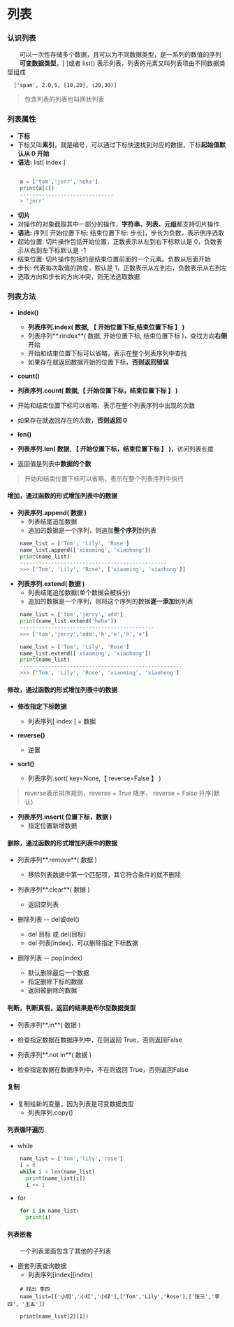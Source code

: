 # 列表
### 认识列表
&emsp;&emsp;可以一次性存储多个数据，且可以为不同数据类型，是一系列的数值的序列
&emsp;&emsp;**可变数据类型**，[ ]或者 list() 表示列表，列表的元素又叫列表项由不同数据类型组成

```
  ['spam', 2.0,5, [10,20], (20,30)]
```

> 包含列表的列表也叫网状列表


### 列表属性
*  **下标**
 * 下标又叫**索引**，就是编号，可以通过下标快速找到对应的数据，下标**起始值默认从 0 开始** 
 * **语法:** list[ index ]


```python 

    a = ['tom','jerr','heha']
    print(a[1])
    ------------------------------
    > 'jerr'

```


*  **切片**
 * 对操作的对象截取其中一部分的操作，**字符串、列表、元组**都支持切片操作
 * **语法:** 序列[ 开始位置下标: 结束位置下标: 步长]，步长为负数，表示倒序选取
 * 起始位置: 切片操作包括开始位置，正数表示从左到右下标默认是 0，负数表示从右到左下标默认是 -1
 * 结束位置: 切片操作包括的是结束位置前面的一个元素。负数从后面开始
 * 步长: 代表每次取值的跨度，默认是 1，正数表示从左到右，负数表示从右到左
 * 选取方向和步长的方向冲突，则无法选取数据


### 列表方法 

* **index()** 
  *  **列表序列.index( 数据, 【 开始位置下标,结束位置下标 】 )**
  *  列表序列**.rindex**( 数据, 开始位置下标, 结束位置下标  )，查找方向**右侧**开始
  *  开始和结束位置下标可以省略，表示在整个列表序列中查找
  *  如果存在就返回数据开始的位置下标，**否则返回错误** 
  
  
*  **count()**
  * **列表序列.count( 数据,【 开始位置下标，结束位置下标 】 )**
  *  开始和结束位置下标可以省略，表示在整个列表序列中出现的次数
  *  如果存在就返回存在的次数，**否则返回 0**
  
  
*  **len()**
  * **列表序列.len( 数据, 【 开始位置下标，结束位置下标 】 )**，访问列表长度
  *  返回值是列表中**数据的个数**

> 开始和结束位置下标可以省略，表示在整个列表序列中执行


#### 增加，通过函数的形式增加列表中的数据

* **列表序列.append( 数据 )**
  *  列表结尾追加数据
  *  追加的数据是一个序列，则追加**整个序列**到列表
  

```python
    name_list = ['Tom', 'Lily', 'Rose']
    name_list.append(['xiaoming', 'xiaohong'])
    print(name_list)
    -----------------------------------------------
    >>> ['Tom', 'Lily', 'Rose', ['xiaoming', 'xiaohong']]

```



* **列表序列.extend( 数据 )**
  *  列表结尾追加数据(单个数据会被拆分)
  *  追加的数据是一个序列，则将这个序列的数据**逐一添加**到列表


```python
    name_list = ['tom','jerry','add']
    print(name_list.extend('hehe'))
    -------------------------------------------
    >>> ['tom','jerry','add','h','e','h','e']

```



```python
    name_list = ['Tom', 'Lily', 'Rose']
    name_list.extend(['xiaoming', 'xiaohong'])
    print(name_list)
    ----------------------------------------------------
    >>> ['Tom', 'Lily', 'Rose', 'xiaoming', 'xiaohong'] 

```


#### 修改，通过函数的形式增加列表中的数据

* **修改指定下标数据**
  *  列表序列[ index ] = 数据


* **reverse()**
  *  逆置


* **sort()**
  *  列表序列.sort( key=None,【 reverse=False 】 )
  
> reverse表示排序规则，reverse = True 降序， reverse = False 升序(默认)
  
  
* **列表序列.insert( 位置下标，数据 )**
  * 指定位置新增数据
  


#### 删除，通过函数的形式增加列表中的数据

* 列表序列**.remove**( 数据 )
  * 移除列表数据中第一个匹配项，其它符合条件的就不删除


* 列表序列**.clear**( 数据 )
  * 返回空列表
  

* 删除列表 -- del或del()
  * del 目标 或 del(目标)
  * del 列表[index]，可以删除指定下标数据
  
  
* 删除列表 -- pop(index)
  * 默认删除最后一个数据
  * 指定删除下标的数据
  * 返回被删除的数据


#### 判断，判断真假，返回的结果是布尔型数据类型

*  列表序列**.in**( 数据 )
  *  检查指定数据在数据序列中，在则返回 True，否则返回False
  

*  列表序列**.not in**( 数据 )
  *  检查指定数据在数据序列中，不在则返回 True，否则返回False


#### 复制

* 复制给新的变量，因为列表是可变数据类型
  *  列表序列.copy()



#### 列表循环遍历

* while


```python
    name_list = ['tom','lily','rose']
    i = 0
    while i < len(name_list)
      print(name_list[i])
      i += 1

```

* for

```python
    for i in name_list:
      print(i)

```


#### 列表嵌套
&emsp;&emsp;一个列表里面包含了其他的子列表

* 嵌套列表查询数据
  *  列表序列[index][index] 
  


```
    # 找出 李四
    name_list=[['小明','小红','小绿'],['Tom','Lily','Rose'],['张三','李四', '王五']]
    
    print(name_list[2][1])
```

































